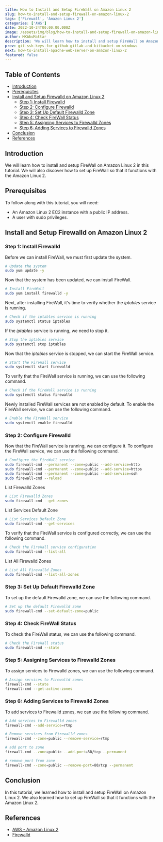 ```yaml
---
title: How to Install and Setup FireWall on Amazon Linux 2
slug: how-to-install-and-setup-firewall-on-amazon-linux-2
tags: ['Firewall', 'Amazon Linux 2']
categories: ['AWS']
date: 2022-10-24T00:00:00.000Z
image: /assets/img/blog/how-to-install-and-setup-firewall-on-amazon-linux-2/how-to-install-and-setup-firewall-on-amazon-linux-2.jpg
author: MKAbuMattar
description: 'We will learn how to install and setup FireWall on Amazon Linux 2 in this tutorial. We will also discover how to set up FireWall so that it functions with the Amazon Linux 2.'
prev: git-ssh-keys-for-github-gitlab-and-bitbucket-on-windows
next: how-to-install-apache-web-server-on-amazon-linux-2
featured: false
---
```


## Table of Contents

- [Introduction](#introduction)
- [Prerequisites](#prerequisites)
- [Install and Setup Firewalld on Amazon Linux 2](#install-and-setup-firewalld-on-amazon-linux-2)
  - [Step 1: Install Firewalld](#step-1-install-firewalld)
  - [Step 2: Configure Firewalld](#step-2-configure-firewalld)
  - [Step 3: Set Up Default Firewalld Zone](#step-3-set-up-default-firewalld-zone)
  - [Step 4: Check FireWall Status](#step-4-check-firewall-status)
  - [Step 5: Assigning Services to Firewalld Zones](#step-5-assigning-services-to-firewalld-zones)
  - [Step 6: Adding Services to Firewalld Zones](#step-6-adding-services-to-firewalld-zones)
- [Conclusion](#conclusion)
- [References](#references)

## Introduction

We will learn how to install and setup FireWall on Amazon Linux 2 in this tutorial. We will also discover how to set up FireWall so that it functions with the Amazon Linux 2.

## Prerequisites

To follow along with this tutorial, you will need:

- An Amazon Linux 2 EC2 instance with a public IP address.
- A user with sudo privileges.

## Install and Setup Firewalld on Amazon Linux 2

### Step 1: Install Firewalld

Before we can install FireWall, we must first update the system.

```bash
# Update the system
sudo yum update -y
```

Now that the system has been updated, we can install FireWall.

```bash
# Install FireWall
sudo yum install firewalld -y
```

Next, after installing FireWall, it's time to verify whether the _iptables_ service is running.

```bash
# Check if the iptables service is running
sudo systemctl status iptables
```

If the _iptables_ service is running, we need to stop it.

```bash
# Stop the iptables service
sudo systemctl stop iptables
```

Now that the _iptables_ service is stopped, we can start the FireWall service.

```bash
# Start the FireWall service
sudo systemctl start firewalld
```

To verify that the FireWall service is running, we can use the following command.

```bash
# Check if the FireWall service is running
sudo systemctl status firewalld
```

Newly installed FireWall services are not enabled by default. To enable the FireWall service, we can use the following command.

```bash
# Enable the FireWall service
sudo systemctl enable firewalld
```

### Step 2: Configure Firewalld

Now that the FireWall service is running, we can configure it. To configure the FireWall service, we can use the following command.

```bash
# Configure the FireWall service
sudo firewall-cmd --permanent --zone=public --add-service=http
sudo firewall-cmd --permanent --zone=public --add-service=https
sudo firewall-cmd --permanent --zone=public --add-service=ssh
sudo firewall-cmd --reload
```

List Firewalld Zones

```bash
# List Firewalld Zones
sudo firewall-cmd --get-zones
```

List Services Default Zone

```bash
# List Services Default Zone
sudo firewall-cmd --get-services
```

To verify that the FireWall service is configured correctly, we can use the following command.

```bash
# Check the FireWall service configuration
sudo firewall-cmd --list-all
```

List All Firewalld Zones

```bash
# List All Firewalld Zones
sudo firewall-cmd --list-all-zones
```

### Step 3: Set Up Default Firewalld Zone

To set up the default Firewalld zone, we can use the following command.

```bash
# Set up the default Firewalld zone
sudo firewall-cmd --set-default-zone=public
```

### Step 4: Check FireWall Status

To check the FireWall status, we can use the following command.

```bash
# Check the FireWall status
sudo firewall-cmd --state
```

### Step 5: Assigning Services to Firewalld Zones

To assign services to Firewalld zones, we can use the following command.

```bash
# Assign services to Firewalld zones
firewall-cmd --state
firewall-cmd --get-active-zones
```

### Step 6: Adding Services to Firewalld Zones

To add services to Firewalld zones, we can use the following command.

```bash
# Add services to Firewalld zones
firewall-cmd --add-service=rtmp

# Remove services from Firewalld zones
firewall-cmd --zone=public --remove-service=rtmp

# add port to zone
firewall-cmd --zone=public --add-port=80/tcp --permanent

# remove port from zone
firewall-cmd --zone=public --remove-port=80/tcp --permanent
```

## Conclusion

In this tutorial, we learned how to install and setup FireWall on Amazon Linux 2. We also learned how to set up FireWall so that it functions with the Amazon Linux 2.

## References

- [AWS - Amazon Linux 2](https://aws.amazon.com/amazon-linux-2/)
- [Firewalld](https://firewalld.org/)
